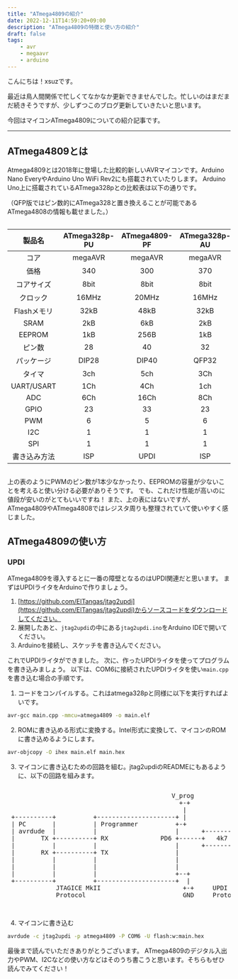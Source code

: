 ```yaml
---
title: "ATmega4809の紹介"
date: 2022-12-11T14:59:20+09:00
description: "ATmega4809の特徴と使い方の紹介"
draft: false
tags:
    - avr
    - megaavr
    - arduino
---
```


こんにちは！xsuzです。

最近は鳥人間関係で忙しくてなかなか更新できませんでした。忙しいのはまだまだ続きそうですが、少しずつこのブログ更新していきたいと思います。

今回はマイコンATmega4809についての紹介記事です。

---

## ATmega4809とは

Atmega4809とは2018年に登場した比較的新しいAVRマイコンです。Arduino Nano EveryやArduino Uno WiFi Rev2にも搭載されていたりします。
Arduino Uno上に搭載されているATmega328pとの比較表は以下の通りです。

（QFP版ではピン数的にATmega328と置き換えることが可能であるATmega4808の情報も載せました。）

<div style="overflow-x: auto; white-space: nowrap">

|製品名|ATmega328p-PU|ATmega4809-PF|ATmega328p-AU|ATmega4808-AUR|
|:-:|:-:|:-:|:-:|:-:|
|コア|megaAVR|megaAVR|megaAVR|megaAVR|
|価格|340|300|370|-|
|コアサイズ|8bit|8bit|8bit|8bit|
|クロック|16MHz|20MHz|16MHz|20MHz|
|Flashメモリ|32kB|48kB|32kB|48kB|
|SRAM|2kB|6kB|2kB|6kB|
|EEPROM|1kB|256B|1kB|256B|
|ピン数|28|40|32|32|
|パッケージ|DIP28|DIP40|QFP32|QFP32|
|タイマ|3ch|5ch|3Ch|4ch|
|UART/USART|1Ch|4Ch|1ch|3Ch|
|ADC|6Ch|16Ch|8Ch|12Ch|
|GPIO|23|33|23|27|
|PWM|6|5|6|5|
|I2C|1|1|1|1|
|SPI|1|1|1|1|
|書き込み方法|ISP|UPDI|ISP|UPDI|

</div>

上の表のようにPWMのピン数が1本少なかったり、EEPROMの容量が少ないことを考えると使い分ける必要がありそうです。
でも、これだけ性能が高いのに値段が安いのがとてもいいですね！
また、上の表にはないですが、ATmega4809やATmega4808ではレジスタ周りも整理されていて使いやすく感じました。

## ATmega4809の使い方


### UPDI

ATmega4809を導入するとに一番の障壁となるのはUPDI関連だと思います。
まずはUPDIライタをArduinoで作りましょう。


1. [https://github.com/ElTangas/jtag2updi](https://github.com/ElTangas/jtag2updi)からソースコードをダウンロードしてください。
2. 展開したあと、`jtag2updi`の中にある`jtag2updi.ino`をArduino IDEで開いてください。
3. Arduinoを接続し、スケッチを書き込んでください。

これでUPDIライタができました。
次に、作ったUPDIライタを使ってプログラムを書き込みましょう。
以下は、COM6に接続されたUPDIライタを使い`main.cpp`を書き込む場合の手順です。

1. コードをコンパイルする。これはatmega328pと同様に以下を実行すればよいです。
```bash
avr-gcc main.cpp -mmcu=atmega4809 -o main.elf
```
2. ROMに書き込める形式に変換する。Intel形式に変換して、マイコンのROMに書き込めるようにします。
```bash
avr-objcopy -O ihex main.elf main.hex
```
3. マイコンに書き込むための回路を組む。jtag2updiのREADMEにもあるように、以下の回路を組みます。


<div style="overflow-x: auto; white-space: nowrap">
<pre>
                                            V_prog                 V_target
                                              +-+                     +-+
                                               |                       |
 +----------+          +---------------------+ |                       | +--------------------+
 | PC       |          | Programmer          +-+                       +-+  Target            |
 | avrdude  |          |                     |      +----------+         |                    |
 |       TX +----------+ RX              PD6 +------+   4k7    +---------+ UPDI               |
 |          |          |                     |      +----------+         |                    |
 |       RX +----------+ TX                  |                           |                    |
 |          |          |                     |                           |                    |
 |          |          |                     |                           |                    |
 |          |          |                     +--+                     +--+                    |
 +----------+          +---------------------+  |                     |  +--------------------+
             JTAGICE MkII                      +-+     UPDI          +-+
             Protocol                          GND     Protocol      GND

</pre>
</div>

4. マイコンに書き込む
```bash
avrdude -c jtag2updi -p atmega4809 -P COM6 -U flash:w:main.hex
```


最後まで読んでいただきありがとうございます。
ATmega4809のデジタル入出力やPWM、I2Cなどの使い方などはそのうち書こうと思います。そちらもぜひ読んでみてください！